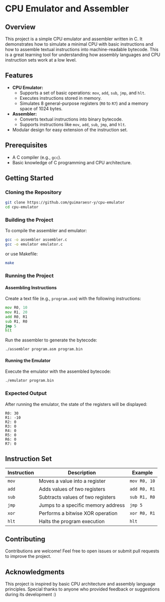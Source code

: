 # CPU Emulator and Assembler

## Overview

This project is a simple CPU emulator and assembler written in C. It demonstrates how to simulate a minimal CPU with basic instructions and how to assemble textual instructions into machine-readable bytecode. This is a great learning tool for understanding how assembly languages and CPU instruction sets work at a low level.

## Features

- **CPU Emulator:**
  - Supports a set of basic operations: `mov`, `add`, `sub`, `jmp`, and `hlt`.
  - Executes instructions stored in memory.
  - Simulates 8 general-purpose registers (`R0` to `R7`) and a memory space of 1024 bytes.
- **Assembler:**
  - Converts textual instructions into binary bytecode.
  - Supports instructions like `mov`, `add`, `sub`, `jmp`, and `hlt`.
- Modular design for easy extension of the instruction set.

## Prerequisites

- A C compiler (e.g., `gcc`).
- Basic knowledge of C programming and CPU architecture.

## Getting Started

### Cloning the Repository

```bash
git clone https://github.com/guimaraesr-y/cpu-emulator
cd cpu-emulator
```

### Building the Project

To compile the assembler and emulator:

```bash
gcc -o assembler assembler.c
gcc -o emulator emulator.c
```

or use Makefile:

```bash
make
```

### Running the Project

#### Assembling Instructions

Create a text file (e.g., `program.asm`) with the following instructions:

```asm
mov R0, 10
mov R1, 20
add R0, R1
sub R1, R0
jmp 5
hlt
```

Run the assembler to generate the bytecode:

```bash
./assembler program.asm program.bin
```

#### Running the Emulator

Execute the emulator with the assembled bytecode:

```bash
./emulator program.bin
```

### Expected Output

After running the emulator, the state of the registers will be displayed:

```plaintext
R0: 30
R1: -10
R2: 0
R3: 0
R4: 0
R5: 0
R6: 0
R7: 0
```

## Instruction Set

| Instruction | Description                        | Example          |
|-------------|------------------------------------|------------------|
| `mov`       | Moves a value into a register      | `mov R0, 10`     |
| `add`       | Adds values of two registers       | `add R0, R1`     |
| `sub`       | Subtracts values of two registers  | `sub R1, R0`     |
| `jmp`       | Jumps to a specific memory address | `jmp 5`          |
| `xor`       | Performs a bitwise XOR operation   | `xor R0, R1`     |
| `hlt`       | Halts the program execution        | `hlt`            |

## Contributing

Contributions are welcome! Feel free to open issues or submit pull requests to improve the project.

## Acknowledgments

This project is inspired by basic CPU architecture and assembly language principles. Special thanks to anyone who provided feedback or suggestions during its development :)
